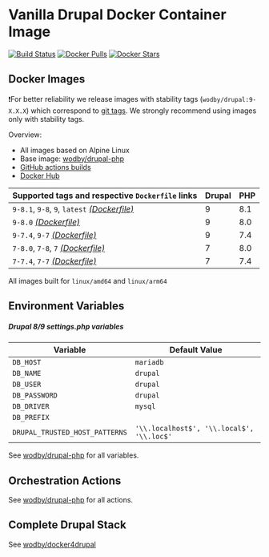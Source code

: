 # Vanilla Drupal Docker Container Image

[![Build Status](https://github.com/wodby/drupal/workflows/Build%20docker%20image/badge.svg)](https://github.com/wodby/drupal/actions)
[![Docker Pulls](https://img.shields.io/docker/pulls/wodby/drupal.svg)](https://hub.docker.com/r/wodby/drupal)
[![Docker Stars](https://img.shields.io/docker/stars/wodby/drupal.svg)](https://hub.docker.com/r/wodby/drupal)

## Docker Images

❗For better reliability we release images with stability tags (`wodby/drupal:9-X.X.X`) which correspond to [git tags](https://github.com/wodby/drupal/releases). We strongly recommend using images only with stability tags. 

Overview:

- All images based on Alpine Linux
- Base image: [wodby/drupal-php](https://github.com/wodby/drupal-php)
- [GitHub actions builds](https://github.com/wodby/drupal/actions) 
- [Docker Hub](https://hub.docker.com/r/wodby/drupal)

| Supported tags and respective `Dockerfile` links                                                         | Drupal | PHP |
|----------------------------------------------------------------------------------------------------------|--------|-----|
| `9-8.1`, `9-8`, `9`, `latest` [_(Dockerfile)_](https://github.com/wodby/drupal/tree/master/9/Dockerfile) | 9      | 8.1 |
| `9-8.0` [_(Dockerfile)_](https://github.com/wodby/drupal/tree/master/9/Dockerfile)                       | 9      | 8.0 |
| `9-7.4`, `9-7`                [_(Dockerfile)_](https://github.com/wodby/drupal/tree/master/9/Dockerfile) | 9      | 7.4 |
| `7-8.0`, `7-8`, `7` [_(Dockerfile)_](https://github.com/wodby/drupal/tree/master/7/Dockerfile)           | 7      | 8.0 |
| `7-7.4`, `7-7` [_(Dockerfile)_](https://github.com/wodby/drupal/tree/master/7/Dockerfile)                | 7      | 7.4 |

All images built for `linux/amd64` and `linux/arm64`

## Environment Variables

##### Drupal 8/9 settings.php variables

| Variable                       | Default Value                             |
|--------------------------------|-------------------------------------------|
| `DB_HOST`                      | `mariadb`                                 |
| `DB_NAME`                      | `drupal`                                  |
| `DB_USER`                      | `drupal`                                  |
| `DB_PASSWORD`                  | `drupal`                                  |
| `DB_DRIVER`                    | `mysql`                                   |
| `DB_PREFIX`                    |                                           |
| `DRUPAL_TRUSTED_HOST_PATTERNS` | `'\\.localhost$', '\\.local$', '\\.loc$'` |

See [wodby/drupal-php](https://github.com/wodby/drupal-php) for all variables.

## Orchestration Actions

See [wodby/drupal-php](https://github.com/wodby/drupal-php) for all actions.

## Complete Drupal Stack

See [wodby/docker4drupal](https://github.com/wodby/docker4drupal)

